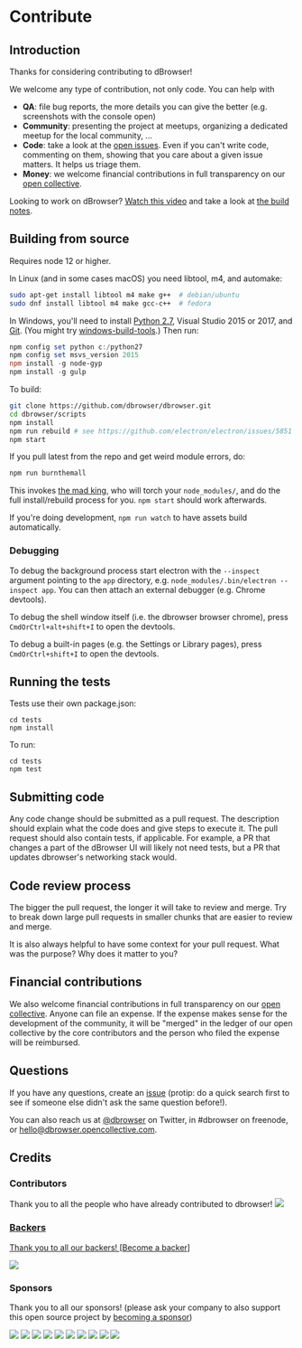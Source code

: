 # Contribute

## Introduction

Thanks for considering contributing to dBrowser!

We welcome any type of contribution, not only code. You can help with
- **QA**: file bug reports, the more details you can give the better (e.g. screenshots with the console open)
- **Community**: presenting the project at meetups, organizing a dedicated meetup for the local community, ...
- **Code**: take a look at the [open issues](https://github.com/dbrowser/dbrowser/issues). Even if you can't write code, commenting on them, showing that you care about a given issue matters. It helps us triage them.
- **Money**: we welcome financial contributions in full transparency on our [open collective](https://opencollective.com/dbrowser).

Looking to work on dBrowser? [Watch this video](https://www.youtube.com/watch?v=YuE9OO-ZDYo) and take a look at [the build notes](./build-notes.md).

## Building from source

Requires node 12 or higher.

In Linux (and in some cases macOS) you need libtool, m4, and automake:

```bash
sudo apt-get install libtool m4 make g++  # debian/ubuntu
sudo dnf install libtool m4 make gcc-c++  # fedora
```

In Windows, you'll need to install [Python 2.7](https://www.python.org/downloads/release/python-2711/), Visual Studio 2015 or 2017, and [Git](https://git-scm.com/download/win). (You might try [windows-build-tools](https://www.npmjs.com/package/windows-build-tools).) Then run:

```powershell
npm config set python c:/python27
npm config set msvs_version 2015
npm install -g node-gyp
npm install -g gulp
```

To build:

```bash
git clone https://github.com/dbrowser/dbrowser.git
cd dbrowser/scripts
npm install
npm run rebuild # see https://github.com/electron/electron/issues/5851
npm start
```

If you pull latest from the repo and get weird module errors, do:

```bash
npm run burnthemall
```

This invokes [the mad king](http://nerdist.com/wp-content/uploads/2016/05/the-mad-king-game-of-thrones.jpg), who will torch your `node_modules/`, and do the full install/rebuild process for you.
`npm start` should work afterwards.

If you're doing development, `npm run watch` to have assets build automatically.

### Debugging

To debug the background process start electron with the `--inspect` argument pointing to the `app` directory, e.g. `node_modules/.bin/electron --inspect app`.  You can then attach an external debugger (e.g. Chrome devtools).

To debug the shell window itself (i.e. the dbrowser browser chrome), press `CmdOrCtrl+alt+shift+I` to open the devtools.

To debug a built-in pages (e.g. the Settings or Library pages), press `CmdOrCtrl+shift+I` to open the devtools.

## Running the tests

Tests use their own package.json:

```
cd tests
npm install
```

To run:

```
cd tests
npm test
```

## Submitting code

Any code change should be submitted as a pull request. The description should explain what the code does and give steps to execute it. The pull request should also contain tests, if applicable. For example, a PR that changes a part of the dBrowser UI will likely not need tests, but a PR that updates dbrowser's networking stack would.

## Code review process

The bigger the pull request, the longer it will take to review and merge. Try to break down large pull requests in smaller chunks that are easier to review and merge.

It is also always helpful to have some context for your pull request. What was the purpose? Why does it matter to you?

## Financial contributions

We also welcome financial contributions in full transparency on our [open collective](https://opencollective.com/dbrowser).
Anyone can file an expense. If the expense makes sense for the development of the community, it will be "merged" in the ledger of our open collective by the core contributors and the person who filed the expense will be reimbursed.

## Questions

If you have any questions, create an [issue](https://github.com/dbrowser/dbrowser/issues) (protip: do a quick search first to see if someone else didn't ask the same question before!).

You can also reach us at [@dbrowser](https://twitter.com/dbrowser) on Twitter, in #dbrowser on freenode, or hello@dbrowser.opencollective.com.

## Credits

### Contributors

Thank you to all the people who have already contributed to dbrowser!
<a href="/dbrowser/dbrowser/graphs/contributors"><img src="https://opencollective.com/dbrowser/contributors.svg?width=890" />


### Backers

Thank you to all our backers! [[Become a backer](https://opencollective.com/dbrowser#backer)]

<a href="https://opencollective.com/dbrowser#backers" target="_blank"><img src="https://opencollective.com/dbrowser/backers.svg?width=890"></a>


### Sponsors

Thank you to all our sponsors! (please ask your company to also support this open source project by [becoming a sponsor](https://opencollective.com/dbrowser#sponsor))

<a href="https://opencollective.com/dbrowser/sponsor/0/website" target="_blank"><img src="https://opencollective.com/dbrowser/sponsor/0/avatar.svg"></a>
<a href="https://opencollective.com/dbrowser/sponsor/1/website" target="_blank"><img src="https://opencollective.com/dbrowser/sponsor/1/avatar.svg"></a>
<a href="https://opencollective.com/dbrowser/sponsor/2/website" target="_blank"><img src="https://opencollective.com/dbrowser/sponsor/2/avatar.svg"></a>
<a href="https://opencollective.com/dbrowser/sponsor/3/website" target="_blank"><img src="https://opencollective.com/dbrowser/sponsor/3/avatar.svg"></a>
<a href="https://opencollective.com/dbrowser/sponsor/4/website" target="_blank"><img src="https://opencollective.com/dbrowser/sponsor/4/avatar.svg"></a>
<a href="https://opencollective.com/dbrowser/sponsor/5/website" target="_blank"><img src="https://opencollective.com/dbrowser/sponsor/5/avatar.svg"></a>
<a href="https://opencollective.com/dbrowser/sponsor/6/website" target="_blank"><img src="https://opencollective.com/dbrowser/sponsor/6/avatar.svg"></a>
<a href="https://opencollective.com/dbrowser/sponsor/7/website" target="_blank"><img src="https://opencollective.com/dbrowser/sponsor/7/avatar.svg"></a>
<a href="https://opencollective.com/dbrowser/sponsor/8/website" target="_blank"><img src="https://opencollective.com/dbrowser/sponsor/8/avatar.svg"></a>
<a href="https://opencollective.com/dbrowser/sponsor/9/website" target="_blank"><img src="https://opencollective.com/dbrowser/sponsor/9/avatar.svg"></a>

<!-- This `CONTRIBUTING.md` is based on @nayafia's template https://github.com/nayafia/contributing-template -->
